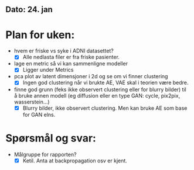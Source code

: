 ## Dato: 24. jan

# Plan for uken:
- hvem er friske vs syke i ADNI datasettet?
  - [X] Alle nedlasta filer er fra friske pasienter.
- lage en metric så vi kan sammenligne modeller
  - [X] Ligger under Metrics
- pca plot av latent dimensjoner i 2d og se om vi finner clustering
  - [X] Ingen god clustering når vi brukte AE, VAE skal i teorien være bedre.
- finne god grunn (feks ikke observert clustering eller for blurry bilder) til å bruke annen modell (eg diffusion eller en type GAN: cycle, pix2pix, wasserstein...)
  - [X] Blurry bilder, ikke observert clustering. Men kan bruke AE som base for GAN elns.

# Spørsmål og svar:
- Målgruppe for rapporten?
  - [X] Ketil. Anta at backpropagation osv er kjent.